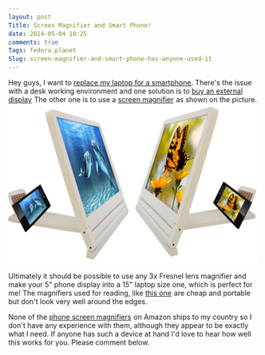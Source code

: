 ```yaml
---
layout: post
Title: Screen Magnifier and Smart Phone!
date: 2014-05-04 10:25
comments: true
Tags: fedora.planet
Slug: screen-magnifier-and-smart-phone-has-anyone-used-it
---
```


Hey guys, I want to
[replace my laptop for a smartphone](/blog/2013/08/01/laptop-vs-smartphone-part-one/).
There's the issue with a desk working environment and one solution is to
<a target="_blank" href="http://www.amazon.com/s/ref=as_li_ss_tl?_encoding=UTF8&camp=1789&creative=390957&field-keywords=computer%20display&linkCode=ur2&tag=atodorovorg-20&url=search-alias%3Daps&linkId=HB2I5AOCIBVSZOTG">buy an external display</a><img src="https://ir-na.amazon-adsystem.com/e/ir?t=atodorovorg-20&l=ur2&o=1" width="1" height="1" border="0" alt="" style="border:none !important; margin:0px !important;" />
The other one is to use a
<a target="_blank" href="http://www.amazon.com/s/?_encoding=UTF8&camp=1789&creative=390957&field-keywords=screen%20magnifier&linkCode=ur2&rh=i%3Aaps%2Ck%3Ascreen%20magnifier&sprefix=screen%20magnifie%2Ccomputers%2C277&tag=atodorovorg-20&url=search-alias%3Daps&linkId=KGF6F22QDNBRWAMP">screen magnifier</a><img src="https://ir-na.amazon-adsystem.com/e/ir?t=atodorovorg-20&l=ur2&o=1" width="1" height="1" border="0"  style="border:none !important; margin:0px !important;" />
as shown on the picture.
![Mobile Screen Magnifier](/images/mobile_screen_magnifier.jpg "Mobile Screen Magnifier")


Ultimately it should be possible to use
any 3x Fresnel lens magnifier and make your 5" phone display into a 15" laptop
size one, which is perfect for me!
The magnifiers used for reading, like
<a href="http://www.amazon.com/gp/product/B001TLJXJ8/ref=as_li_tl?ie=UTF8&camp=1789&creative=390957&creativeASIN=B001TLJXJ8&linkCode=as2&tag=atodorovorg-20&linkId=HS6EY4BELCHBZ6HC">this one</a><img src="http://ir-na.amazon-adsystem.com/e/ir?t=atodorovorg-20&l=as2&o=1&a=B001TLJXJ8" width="1" height="1" border="0"  style="border:none !important; margin:0px !important;" />
are cheap and portable but don't look very well around the edges.

None of the
<a rel="nofollow" href="http://www.amazon.com/gp/product/B0173AZL62/ref=as_li_tl?ie=UTF8&camp=1789&creative=390957&creativeASIN=B0173AZL62&linkCode=as2&tag=atodorovorg-20&linkId=RWCHMP2LMA6OLMKO">phone screen magnifiers</a><img src="http://ir-na.amazon-adsystem.com/e/ir?t=atodorovorg-20&l=as2&o=1&a=B0173AZL62" width="1" height="1" border="0" alt="" style="border:none !important; margin:0px !important;" />
on Amazon ships to my country so I don't have any experience with them,
although they appear to be exactly what I need. If anyone has such a device
at hand I'd love to hear how well this works for you. Please comment below.
